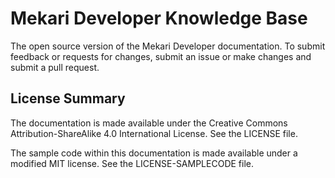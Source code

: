 # Mekari Developer Knowledge Base

The open source version of the Mekari Developer documentation. To submit feedback or requests for changes, submit an issue or make changes and submit a pull request.

## License Summary

The documentation is made available under the Creative Commons Attribution-ShareAlike 4.0 International License. See the LICENSE file.

The sample code within this documentation is made available under a modified MIT license. See the LICENSE-SAMPLECODE file.
